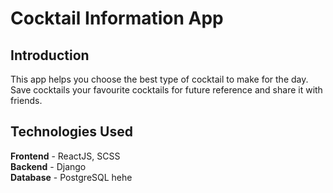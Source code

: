 # Cocktail Information App

## Introduction

This app helps you choose the best type of cocktail to make for the day.
Save cocktails your favourite cocktails for future reference and share it with friends.

## Technologies Used

**Frontend** - ReactJS, SCSS<br>
**Backend** - Django<br>
**Database** - PostgreSQL
 hehe